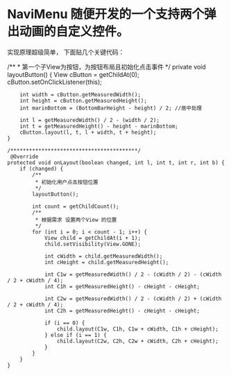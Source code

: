 # NaviMenu 随便开发的一个支持两个弹出动画的自定义控件。 
实现原理超级简单，
下面贴几个关键代码：

 /**
     * 第一个子View为按钮，为按钮布局且初始化点击事件
     */
    private void layoutButton() {
        View cButton = getChildAt(0);
        cButton.setOnClickListener(this);

        int width = cButton.getMeasuredWidth();
        int height = cButton.getMeasuredHeight();
        int marinBottom = (BottomBarHeight - height) / 2; //居中处理

        int l = getMeasuredWidth() / 2 - (width / 2);
        int t = getMeasuredHeight() - height - marinBottom;
        cButton.layout(l, t, l + width, t + height);
    }
    
    /*****************************************/
     @Override
    protected void onLayout(boolean changed, int l, int t, int r, int b) {
        if (changed) {
            /**
             * 初始化用户点击按钮位置
             */
            layoutButton();

            int count = getChildCount();
            /**
             * 根据需求 设置两个View 的位置
             */
            for (int i = 0; i < count - 1; i++) {
                View child = getChildAt(i + 1);
                child.setVisibility(View.GONE);

                int cWidth = child.getMeasuredWidth();
                int cHeight = child.getMeasuredHeight();

                int C1w = getMeasuredWidth() / 2 - (cWidth / 2) - (cWidth / 2 + cWidth / 4);
                int C1h = getMeasuredHeight() - cHeight - cHeight;

                int C2w = getMeasuredWidth() / 2 - (cWidth / 2) + (cWidth / 2 + cWidth / 4);
                int C2h = getMeasuredHeight() - cHeight - cHeight;

                if (i == 0) {
                    child.layout(C1w, C1h, C1w + cWidth, C1h + cHeight);
                } else if (i == 1) {
                    child.layout(C2w, C2h, C2w + cWidth, C2h + cHeight);
                }
            }
        }
    }
